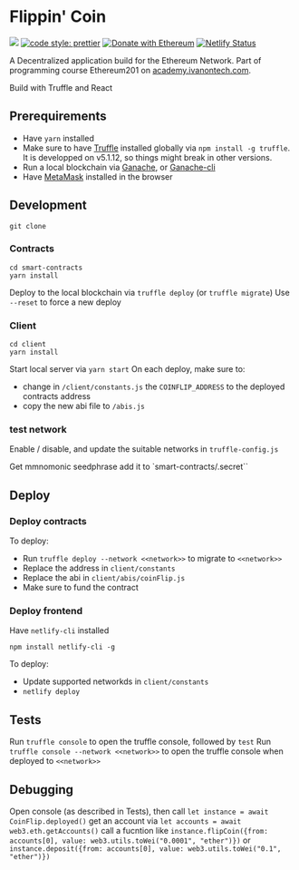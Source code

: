# Flippin' Coin

[![](https://img.shields.io/badge/Ivan%20on%20Tech%20Academy-Ethereum%20201-blue)](https://academy.ivanontech.com/a/17936/3zF57WQv)
[![code style: prettier](https://img.shields.io/badge/code_style-prettier-ff69b4.svg)](https://github.com/prettier/prettier)
[![Donate with Ethereum](https://en.cryptobadges.io/badge/micro/0x7a4577D692e37b49987d488eFF2c18186A7f6b2A)](https://en.cryptobadges.io/donate/0x7a4577D692e37b49987d488eFF2c18186A7f6b2A)
[![Netlify Status](https://api.netlify.com/api/v1/badges/76d848df-b740-4850-a007-ad3e8d70e8ef/deploy-status)](https://app.netlify.com/sites/flippincoin/deploys)

A Decentralized application build for the Ethereum Network.
Part of programming course Ethereum201 on [academy.ivanontech.com](https://academy.ivanontech.com/a/17936/3zF57WQv).

Build with Truffle and React

## Prerequirements

- Have `yarn` installed
- Make sure to have [Truffle](https://www.trufflesuite.com/docs) installed globally via `npm install -g truffle`. It is developped on v5.1.12, so things might break in other versions.
- Run a local blockchain via [Ganache](https://www.trufflesuite.com/docs/ganache/overview), or [Ganache-cli](https://github.com/trufflesuite/ganache-cli)
- Have [MetaMask](https://metamask.io/) installed in the browser

## Development

```
git clone
```

### Contracts

```
cd smart-contracts
yarn install
```

Deploy to the local blockchain via `truffle deploy` (or `truffle migrate`)
Use `--reset` to force a new deploy

### Client

```
cd client
yarn install
```

Start local server via `yarn start`
On each deploy, make sure to:

- change in `/client/constants.js` the `COINFLIP_ADDRESS` to the deployed contracts address
- copy the new abi file to `/abis.js`

### test network

Enable / disable, and update the suitable networks in `truffle-config.js`

Get mmnomonic seedphrase add it to `smart-contracts/.secret``

## Deploy

### Deploy contracts

To deploy:

- Run `truffle deploy --network <<network>>` to migrate to `<<network>>`
- Replace the address in `client/constants`
- Replace the abi in `client/abis/coinFlip.js`
- Make sure to fund the contract

### Deploy frontend

Have `netlify-cli` installed

```
npm install netlify-cli -g
```

To deploy:

- Update supported networkds in `client/constants`
- `netlify deploy`

## Tests

Run `truffle console` to open the truffle console, followed by `test`
Run `truffle console --network <<network>>` to open the truffle console when deployed to `<<network>>`

## Debugging

Open console (as described in Tests), then call `let instance = await CoinFlip.deployed()`
get an account via `let accounts = await web3.eth.getAccounts()`
call a fucntion like `instance.flipCoin({from: accounts[0], value: web3.utils.toWei("0.0001", "ether")})`
or `instance.deposit({from: accounts[0], value: web3.utils.toWei("0.1", "ether")})`
